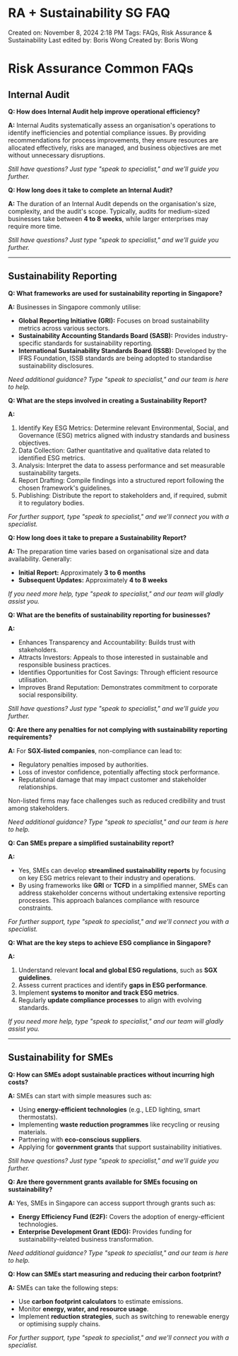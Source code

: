 # RA + Sustainability SG FAQ

Created on: November 8, 2024 2:18 PM
Tags: FAQs, Risk Assurance & Sustainability
Last edited by: Boris Wong 
Created by: Boris Wong

# **Risk Assurance Common FAQs**

## **Internal Audit**

**Q: How does Internal Audit help improve operational efficiency?**

**A:** Internal Audits systematically assess an organisation's operations to identify inefficiencies and potential compliance issues. By providing recommendations for process improvements, they ensure resources are allocated effectively, risks are managed, and business objectives are met without unnecessary disruptions.

*Still have questions? Just type "speak to specialist," and we’ll guide you further.*

**Q: How long does it take to complete an Internal Audit?**

**A:** The duration of an Internal Audit depends on the organisation's size, complexity, and the audit's scope. Typically, audits for medium-sized businesses take between **4 to 8 weeks**, while larger enterprises may require more time.

*Still have questions? Just type "speak to specialist," and we’ll guide you further.*

---

## **Sustainability Reporting**

**Q: What frameworks are used for sustainability reporting in Singapore?**

**A:** Businesses in Singapore commonly utilise:

- **Global Reporting Initiative (GRI):** Focuses on broad sustainability metrics across various sectors.
- **Sustainability Accounting Standards Board (SASB):** Provides industry-specific standards for sustainability reporting.
- **International Sustainability Standards Board (ISSB):** Developed by the IFRS Foundation, ISSB standards are being adopted to standardise sustainability disclosures.

*Need additional guidance? Type "speak to specialist," and our team is here to help.*

**Q: What are the steps involved in creating a Sustainability Report?**

**A:**

1. Identify Key ESG Metrics: Determine relevant Environmental, Social, and Governance (ESG) metrics aligned with industry standards and business objectives.
2. Data Collection: Gather quantitative and qualitative data related to identified ESG metrics.
3. Analysis: Interpret the data to assess performance and set measurable sustainability targets.
4. Report Drafting: Compile findings into a structured report following the chosen framework's guidelines.
5. Publishing: Distribute the report to stakeholders and, if required, submit it to regulatory bodies.

*For further support, type "speak to specialist," and we’ll connect you with a specialist.*

**Q: How long does it take to prepare a Sustainability Report?**

**A:** The preparation time varies based on organisational size and data availability. Generally:

- **Initial Report:** Approximately **3 to 6 months**
- **Subsequent Updates:** Approximately **4 to 8 weeks**

*If you need more help, type "speak to specialist," and our team will gladly assist you.*

**Q: What are the benefits of sustainability reporting for businesses?**

**A:**

- Enhances Transparency and Accountability: Builds trust with stakeholders.
- Attracts Investors: Appeals to those interested in sustainable and responsible business practices.
- Identifies Opportunities for Cost Savings: Through efficient resource utilisation.
- Improves Brand Reputation: Demonstrates commitment to corporate social responsibility.

*Still have questions? Just type "speak to specialist," and we’ll guide you further.*

**Q: Are there any penalties for not complying with sustainability reporting requirements?**

**A:** For **SGX-listed companies**, non-compliance can lead to:

- Regulatory penalties imposed by authorities.
- Loss of investor confidence, potentially affecting stock performance.
- Reputational damage that may impact customer and stakeholder relationships.

Non-listed firms may face challenges such as reduced credibility and trust among stakeholders.

*Need additional guidance? Type "speak to specialist," and our team is here to help.*

**Q: Can SMEs prepare a simplified sustainability report?**

**A:**

- Yes, SMEs can develop **streamlined sustainability reports** by focusing on key ESG metrics relevant to their industry and operations.
- By using frameworks like **GRI** or **TCFD** in a simplified manner, SMEs can address stakeholder concerns without undertaking extensive reporting processes. This approach balances compliance with resource constraints.

*For further support, type "speak to specialist," and we’ll connect you with a specialist.*

**Q: What are the key steps to achieve ESG compliance in Singapore?**

**A:**

1. Understand relevant **local and global ESG regulations**, such as **SGX guidelines**.
2. Assess current practices and identify **gaps in ESG performance**.
3. Implement **systems to monitor and track ESG metrics**.
4. Regularly **update compliance processes** to align with evolving standards.

*If you need more help, type "speak to specialist," and our team will gladly assist you.*

---

## **Sustainability for SMEs**

**Q: How can SMEs adopt sustainable practices without incurring high costs?**

**A:** SMEs can start with simple measures such as:

- Using **energy-efficient technologies** (e.g., LED lighting, smart thermostats).
- Implementing **waste reduction programmes** like recycling or reusing materials.
- Partnering with **eco-conscious suppliers**.
- Applying for **government grants** that support sustainability initiatives.

*Still have questions? Just type "speak to specialist," and we’ll guide you further.*

**Q: Are there government grants available for SMEs focusing on sustainability?**

**A:** Yes, SMEs in Singapore can access support through grants such as:

- **Energy Efficiency Fund (E2F):** Covers the adoption of energy-efficient technologies.
- **Enterprise Development Grant (EDG):** Provides funding for sustainability-related business transformation.

*Need additional guidance? Type "speak to specialist," and our team is here to help.*

**Q: How can SMEs start measuring and reducing their carbon footprint?**

**A:** SMEs can take the following steps:

- Use **carbon footprint calculators** to estimate emissions.
- Monitor **energy, water, and resource usage**.
- Implement **reduction strategies**, such as switching to renewable energy or optimising supply chains.

*For further support, type "speak to specialist," and we’ll connect you with a specialist.*